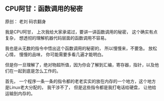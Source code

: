 ## CPU阿甘：函数调用的秘密

原创： 老刘  码农翻身


我是CPU阿甘， 上次我给大家承诺过，要讲一讲函数调用的秘密， 这个确实有点复杂， 想透彻的理解机器代码层面的函数调用不容易。

我也是从无数的指令中悟出这个函数调用的秘密的，  所以慢慢来，不要急。 放松心情， 慢慢的品味， 你可能需要多看几遍才能明白。

但是你一旦理解了，绝对物超所值，因为你会了解到汇编，寄存器，指针，以及他们在一起到底是怎么工作的。

首先， 一个程序一条一条的指令都的老老实实的放在内存的一个地方，这个地方是Linux老大分配的， 我干涉不了， 但是这些指令都是我打电话给硬盘， 让他给运输到内存的。 












